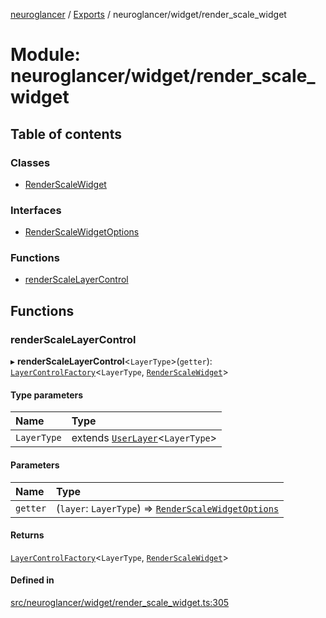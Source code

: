 [neuroglancer](../README.md) / [Exports](../modules.md) / neuroglancer/widget/render\_scale\_widget

# Module: neuroglancer/widget/render\_scale\_widget

## Table of contents

### Classes

- [RenderScaleWidget](../classes/neuroglancer_widget_render_scale_widget.RenderScaleWidget.md)

### Interfaces

- [RenderScaleWidgetOptions](../interfaces/neuroglancer_widget_render_scale_widget.RenderScaleWidgetOptions.md)

### Functions

- [renderScaleLayerControl](neuroglancer_widget_render_scale_widget.md#renderscalelayercontrol)

## Functions

### renderScaleLayerControl

▸ **renderScaleLayerControl**<`LayerType`\>(`getter`): [`LayerControlFactory`](../interfaces/neuroglancer_widget_layer_control.LayerControlFactory.md)<`LayerType`, [`RenderScaleWidget`](../classes/neuroglancer_widget_render_scale_widget.RenderScaleWidget.md)\>

#### Type parameters

| Name | Type |
| :------ | :------ |
| `LayerType` | extends [`UserLayer`](../classes/neuroglancer_layer.UserLayer.md)<`LayerType`\> |

#### Parameters

| Name | Type |
| :------ | :------ |
| `getter` | (`layer`: `LayerType`) => [`RenderScaleWidgetOptions`](../interfaces/neuroglancer_widget_render_scale_widget.RenderScaleWidgetOptions.md) |

#### Returns

[`LayerControlFactory`](../interfaces/neuroglancer_widget_layer_control.LayerControlFactory.md)<`LayerType`, [`RenderScaleWidget`](../classes/neuroglancer_widget_render_scale_widget.RenderScaleWidget.md)\>

#### Defined in

[src/neuroglancer/widget/render_scale_widget.ts:305](https://github.com/ActiveBrainAtlas2/neuroglancer/blob/034b457d/src/neuroglancer/widget/render_scale_widget.ts#L305)
